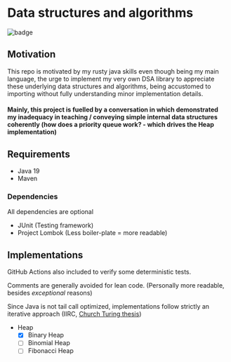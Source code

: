 # Data structures and algorithms

![badge](https://github.com/adrian-kong/adv-dsa/actions/workflows/ci.yaml/badge.svg)

## Motivation

This repo is motivated by my rusty java skills even though being my main language, the urge to implement my very own DSA
library to appreciate these underlying data structures and algorithms, being accustomed to importing without fully
understanding minor implementation details.

#### Mainly, this project is fuelled by a conversation in which demonstrated my inadequacy in teaching / conveying simple internal data structures coherently (how does a priority queue work? - which drives the Heap implementation)

## Requirements

- Java 19
- Maven

### Dependencies

All dependencies are optional

- JUnit (Testing framework)
- Project Lombok (Less boiler-plate = more readable)

## Implementations

GitHub Actions also included to verify some deterministic tests.

Comments are generally avoided for lean code. (Personally more readable, besides *exceptional* reasons)

Since Java is not tail call optimized, implementations follow strictly an iterative approach (IIRC, [Church Turing
thesis](https://en.wikipedia.org/wiki/Church%E2%80%93Turing_thesis))

- Heap
    - [x] Binary Heap
    - [ ] Binomial Heap
    - [ ] Fibonacci Heap
